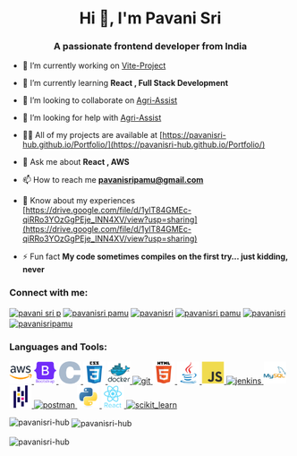 <h1 align="center">Hi 👋, I'm Pavani Sri</h1>
<h3 align="center">A passionate frontend developer from India</h3>

- 🔭 I’m currently working on [Vite-Project](https://github.com/pavanisri-hub/Vite-Project)

- 🌱 I’m currently learning **React , Full Stack Development**

- 👯 I’m looking to collaborate on [Agri-Assist](https://pavanisri-hub.github.io/AgriAssist/)

- 🤝 I’m looking for help with [Agri-Assist](https://pavanisri-hub.github.io/AgriAssist/)

- 👨‍💻 All of my projects are available at [https://pavanisri-hub.github.io/Portfolio/](https://pavanisri-hub.github.io/Portfolio/)

- 💬 Ask me about **React , AWS**

- 📫 How to reach me **pavanisripamu@gmail.com**

- 📄 Know about my experiences [https://drive.google.com/file/d/1ylT84GMEc-qiRRo3YOzGgPEje_INN4XV/view?usp=sharing](https://drive.google.com/file/d/1ylT84GMEc-qiRRo3YOzGgPEje_INN4XV/view?usp=sharing)

- ⚡ Fun fact **My code sometimes compiles on the first try… just kidding, never**

<h3 align="left">Connect with me:</h3>
<p align="left">
<a href="https://linkedin.com/in/pavani sri p" target="blank"><img align="center" src="https://raw.githubusercontent.com/rahuldkjain/github-profile-readme-generator/master/src/images/icons/Social/linked-in-alt.svg" alt="pavani sri p" height="30" width="40" /></a>
<a href="https://kaggle.com/pavanisri pamu" target="blank"><img align="center" src="https://raw.githubusercontent.com/rahuldkjain/github-profile-readme-generator/master/src/images/icons/Social/kaggle.svg" alt="pavanisri pamu" height="30" width="40" /></a>
<a href="https://www.codechef.com/users/pavanisri" target="blank"><img align="center" src="https://cdn.jsdelivr.net/npm/simple-icons@3.1.0/icons/codechef.svg" alt="pavanisri" height="30" width="40" /></a>
<a href="https://www.hackerrank.com/pavanisri pamu" target="blank"><img align="center" src="https://raw.githubusercontent.com/rahuldkjain/github-profile-readme-generator/master/src/images/icons/Social/hackerrank.svg" alt="pavanisri pamu" height="30" width="40" /></a>
<a href="https://codeforces.com/profile/pavanisri" target="blank"><img align="center" src="https://raw.githubusercontent.com/rahuldkjain/github-profile-readme-generator/master/src/images/icons/Social/codeforces.svg" alt="pavanisri" height="30" width="40" /></a>
<a href="https://www.leetcode.com/pavanisripamu" target="blank"><img align="center" src="https://raw.githubusercontent.com/rahuldkjain/github-profile-readme-generator/master/src/images/icons/Social/leet-code.svg" alt="pavanisripamu" height="30" width="40" /></a>
</p>

<h3 align="left">Languages and Tools:</h3>
<p align="left"> <a href="https://aws.amazon.com" target="_blank" rel="noreferrer"> <img src="https://raw.githubusercontent.com/devicons/devicon/master/icons/amazonwebservices/amazonwebservices-original-wordmark.svg" alt="aws" width="40" height="40"/> </a> <a href="https://getbootstrap.com" target="_blank" rel="noreferrer"> <img src="https://raw.githubusercontent.com/devicons/devicon/master/icons/bootstrap/bootstrap-plain-wordmark.svg" alt="bootstrap" width="40" height="40"/> </a> <a href="https://www.cprogramming.com/" target="_blank" rel="noreferrer"> <img src="https://raw.githubusercontent.com/devicons/devicon/master/icons/c/c-original.svg" alt="c" width="40" height="40"/> </a> <a href="https://www.w3schools.com/css/" target="_blank" rel="noreferrer"> <img src="https://raw.githubusercontent.com/devicons/devicon/master/icons/css3/css3-original-wordmark.svg" alt="css3" width="40" height="40"/> </a> <a href="https://www.docker.com/" target="_blank" rel="noreferrer"> <img src="https://raw.githubusercontent.com/devicons/devicon/master/icons/docker/docker-original-wordmark.svg" alt="docker" width="40" height="40"/> </a> <a href="https://git-scm.com/" target="_blank" rel="noreferrer"> <img src="https://www.vectorlogo.zone/logos/git-scm/git-scm-icon.svg" alt="git" width="40" height="40"/> </a> <a href="https://www.w3.org/html/" target="_blank" rel="noreferrer"> <img src="https://raw.githubusercontent.com/devicons/devicon/master/icons/html5/html5-original-wordmark.svg" alt="html5" width="40" height="40"/> </a> <a href="https://www.java.com" target="_blank" rel="noreferrer"> <img src="https://raw.githubusercontent.com/devicons/devicon/master/icons/java/java-original.svg" alt="java" width="40" height="40"/> </a> <a href="https://developer.mozilla.org/en-US/docs/Web/JavaScript" target="_blank" rel="noreferrer"> <img src="https://raw.githubusercontent.com/devicons/devicon/master/icons/javascript/javascript-original.svg" alt="javascript" width="40" height="40"/> </a> <a href="https://www.jenkins.io" target="_blank" rel="noreferrer"> <img src="https://www.vectorlogo.zone/logos/jenkins/jenkins-icon.svg" alt="jenkins" width="40" height="40"/> </a> <a href="https://www.mysql.com/" target="_blank" rel="noreferrer"> <img src="https://raw.githubusercontent.com/devicons/devicon/master/icons/mysql/mysql-original-wordmark.svg" alt="mysql" width="40" height="40"/> </a> <a href="https://pandas.pydata.org/" target="_blank" rel="noreferrer"> <img src="https://raw.githubusercontent.com/devicons/devicon/2ae2a900d2f041da66e950e4d48052658d850630/icons/pandas/pandas-original.svg" alt="pandas" width="40" height="40"/> </a> <a href="https://postman.com" target="_blank" rel="noreferrer"> <img src="https://www.vectorlogo.zone/logos/getpostman/getpostman-icon.svg" alt="postman" width="40" height="40"/> </a> <a href="https://www.python.org" target="_blank" rel="noreferrer"> <img src="https://raw.githubusercontent.com/devicons/devicon/master/icons/python/python-original.svg" alt="python" width="40" height="40"/> </a> <a href="https://reactjs.org/" target="_blank" rel="noreferrer"> <img src="https://raw.githubusercontent.com/devicons/devicon/master/icons/react/react-original-wordmark.svg" alt="react" width="40" height="40"/> </a> <a href="https://scikit-learn.org/" target="_blank" rel="noreferrer"> <img src="https://upload.wikimedia.org/wikipedia/commons/0/05/Scikit_learn_logo_small.svg" alt="scikit_learn" width="40" height="40"/> </a> </p>

<p><img align="left" src="https://github-readme-stats.vercel.app/api/top-langs?username=pavanisri-hub&show_icons=true&locale=en&layout=compact" alt="pavanisri-hub" /></p>

<p>&nbsp;<img align="center" src="https://github-readme-stats.vercel.app/api?username=pavanisri-hub&show_icons=true&locale=en" alt="pavanisri-hub" /></p>

<p><img align="center" src="https://github-readme-streak-stats.herokuapp.com/?user=pavanisri-hub&" alt="pavanisri-hub" /></p>
